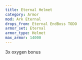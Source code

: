 ```yaml
---
title: Eternal Helmet
category: Armor
mod: Ark Eternal
drops_from: Eternal EndBoss TODO
armor_set: Eternal
armor_type: Helmet
max_armor: 14000
---
```


3x oxygen bonus